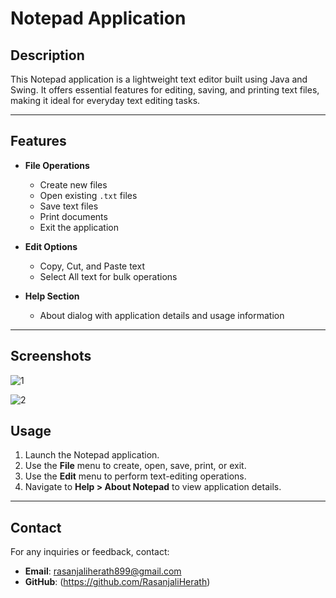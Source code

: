 # Notepad Application

## Description
This Notepad application is a lightweight text editor built using Java and Swing. It offers essential features for editing, saving, and printing text files, making it ideal for everyday text editing tasks.

---

## Features
- **File Operations**
  - Create new files
  - Open existing `.txt` files
  - Save text files
  - Print documents
  - Exit the application

- **Edit Options**
  - Copy, Cut, and Paste text
  - Select All text for bulk operations

- **Help Section**
  - About dialog with application details and usage information

---

## Screenshots

![1](https://github.com/user-attachments/assets/159194f6-58a9-4191-8963-ff33dc31e290)

![2](https://github.com/user-attachments/assets/f99d14b5-73bb-432a-9bb3-629e20204aa8)


## Usage
1. Launch the Notepad application.
2. Use the **File** menu to create, open, save, print, or exit.
3. Use the **Edit** menu to perform text-editing operations.
4. Navigate to **Help > About Notepad** to view application details.

---

## Contact
For any inquiries or feedback, contact:
- **Email**: rasanjaliherath899@gmail.com
- **GitHub**: (https://github.com/RasanjaliHerath)
